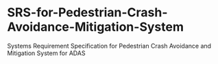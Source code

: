 # SRS-for-Pedestrian-Crash-Avoidance-Mitigation-System
Systems Requirement Specification for Pedestrian Crash Avoidance and Mitigation System for ADAS
